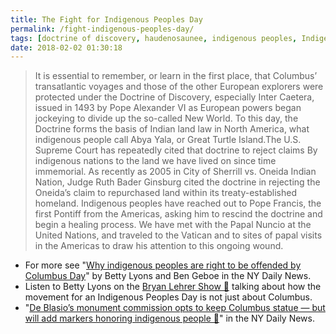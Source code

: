 ```yaml
---
title: The Fight for Indigenous Peoples Day
permalink: /fight-indigenous-peoples-day/
tags: [doctrine of discovery, haudenosaunee, indigenous peoples, IndigenousPeoplesDay, native americans, notmyhero]
date: 2018-02-02 01:30:18
---
```


> It is essential to remember, or learn in the first place, that Columbus’ transatlantic voyages and those of the other European explorers were protected under the Doctrine of Discovery, especially Inter Caetera, issued in 1493 by Pope Alexander VI as European powers began jockeying to divide up the so-called New World. To this day, the Doctrine forms the basis of Indian land law in North America, what indigenous people call Abya Yala, or Great Turtle Island.The U.S. Supreme Court has repeatedly cited that doctrine to reject claims By indigenous nations to the land we have lived on since time immemorial. As recently as 2005 in City of Sherrill vs. Oneida Indian Nation, Judge Ruth Bader Ginsburg cited the doctrine in rejecting the Oneida’s claim to repurchased land within its treaty-established homeland. Indigenous peoples have reached out to Pope Francis, the first Pontiff from the Americas, asking him to rescind the doctrine and begin a healing process. We have met with the Papal Nuncio at the United Nations, and traveled to the Vatican and to sites of papal visits in the Americas to draw his attention to this ongoing wound.

*   For more see "[Why indigenous peoples are right to be offended by Columbus Day](http://www.nydailynews.com/opinion/indigenous-peoples-offended-columbus-day-article-1.3555690)" by Betty Lyons and Ben Geboe in the NY Daily News.
*   Listen to Betty Lyons on the [Bryan Lehrer Show 🔗](https://www.wnyc.org/story/its-not-just-columbus/) talking about how the movement for an Indigenous Peoples Day is not just about Columbus.
*   "[De Blasio’s monument commission opts to keep Columbus statue — but will add markers honoring indigenous people 🔗](http://www.nydailynews.com/new-york/city-opts-columbus-statue-add-new-enlightening-markers-article-1.3751903)" in the NY Daily News.
